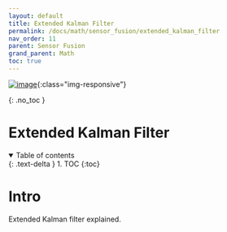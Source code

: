 ```yaml
---
layout: default
title: Extended Kalman Filter
permalink: /docs/math/sensor_fusion/extended_kalman_filter
nav_order: 11
parent: Sensor Fusion
grand_parent: Math
toc: true
---
```


<!-- comment or image allows {: .no_toc} to work correctly  (don't ask me why) -->

[![image]()](){:class="img-responsive"}

{: .no_toc }

# Extended Kalman Filter

<details open markdown="block">
  <summary>
    Table of contents
  </summary>
  {: .text-delta }
1. TOC
{:toc}
</details>

# Intro
Extended Kalman filter explained.
